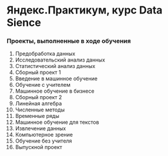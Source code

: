 # Яндекс.Практикум, курс Data Sience
### Проекты, выполненные в ходе обучения

1. Предобработка данных
2. Исследовательский анализ данных
3. Статистический анализ данных
4. Сборный проект 1
5. Введение в машинное обучение
6. Обучение с учителем
7. Машинное обучение в бизнесе
8. Сборный проект 2
9. Линейная алгебра
10. Численные методы
11. Временные ряды
12. Машинное обучение для текстов
13. Извлечение данных
14. Компьютерное зрение
15. Обучение без учителя
16. Выпускной проект
